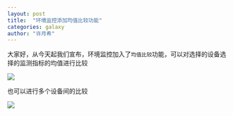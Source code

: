 ```yaml
---
layout: post
title:  "环境监控添加均值比较功能"
categories: galaxy
author: "许月希"
---
```


大家好，从今天起我们宣布，环境监控加入了`均值比较`功能，可以对选择的设备选择的监测指标的均值进行比较

![]({{site.mirror_url}}/assets/uploads/2014-04-29-blueplanet-average-compare.JPG)

也可以进行多个设备间的比较

![]({{site.mirror_url}}/assets/uploads/2014-04-29-blueplanet-average-compare-1.JPG)